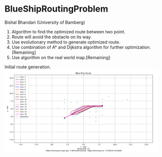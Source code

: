 # BlueShipRoutingProblem

Bishal Bhandari
(University of Bamberg)
1. Algorithm to find the optimized route between two point.
2. Route will avoid the obstacle on its way.
3. Use evolutionary method to generate optimized route.
4. Use combination of A* and Dijkstra  algorithm for further optimization.[Remaining]
5. Use algorithm on the real world map.[Remaining]

Initial route generation.
![Initial Work of Algorithm](https://github.com/Bishal-Bhandari/BlueShip-RoutingProblem/blob/master/Image/Screenshot%20(1).png?raw=true)


